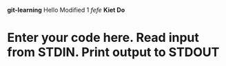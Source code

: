 **git-learning** Hello Modified 1 *fefe*
**Kiet Do**
# Enter your code here. Read input from STDIN. Print output to STDOUT
